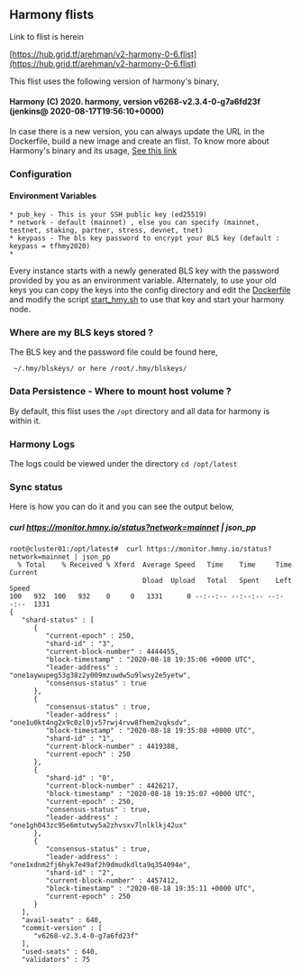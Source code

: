 ## Harmony flists

Link to flist is herein

[https://hub.grid.tf/arehman/v2-harmony-0-6.flist](https://hub.grid.tf/arehman/v2-harmony-0-6.flist)

This flist uses the following version of harmony's binary,
#### Harmony (C) 2020. harmony, version v6268-v2.3.4-0-g7a6fd23f (jenkins@ 2020-08-17T19:56:10+0000)

In case there is a new version, you can always update the URL in the Dockerfile, build a new image and create an flist. To know more about Harmony's binary and its usage, [See this link](https://docs.harmony.one/home/validators/node-setup/installing-updating/installing-node/using-binary-cli)

### Configuration 

#### Environment Variables

```
* pub_key - This is your SSH public key (ed25519)
* network - default (mainnet) , else you can specify (mainnet, testnet, staking, partner, stress, devnet, tnet)
* keypass - The bls key password to encrypt your BLS key (default : keypass = tfhmy2020)
* 
```
Every instance starts with a newly generated BLS key with the password provided by you as an environment variable. Alternately, to use your old keys you can copy the keys into the config directory and edit the [Dockerfile](Dockerfile) and modify the script [start_hmy.sh](scripts/start_hmy.sh) to use that key and start your harmony node.

### Where are my BLS keys stored ?

The BLS key and the password file could be found here,

``` ~/.hmy/blskeys/ or here /root/.hmy/blskeys/```

### Data Persistence - Where to mount host volume ?

By default, this flist uses the ```/opt``` directory and all data for harmony is within it. 

### Harmony Logs

The logs could be viewed under the directory ```cd /opt/latest```

### Sync status

Here is how you can do it and you can see the output below,

##### curl https://monitor.hmny.io/status?network=mainnet | json_pp

```
root@cluster01:/opt/latest#  curl https://monitor.hmny.io/status?network=mainnet | json_pp
  % Total    % Received % Xferd  Average Speed   Time    Time     Time  Current
                                 Dload  Upload   Total   Spent    Left  Speed
100   932  100   932    0     0   1331      0 --:--:-- --:--:-- --:--:--  1331
{
   "shard-status" : [
      {
         "current-epoch" : 250,
         "shard-id" : "3",
         "current-block-number" : 4444455,
         "block-timestamp" : "2020-08-18 19:35:06 +0000 UTC",
         "leader-address" : "one1aywupeg53g38z2y009mzuwdw5u9lwsy2e5yetw",
         "consensus-status" : true
      },
      {
         "consensus-status" : true,
         "leader-address" : "one1u0kt4ng2x9c0zl0jv57rwj4rvw8fhem2vqksdv",
         "block-timestamp" : "2020-08-18 19:35:08 +0000 UTC",
         "shard-id" : "1",
         "current-block-number" : 4419388,
         "current-epoch" : 250
      },
      {
         "shard-id" : "0",
         "current-block-number" : 4426217,
         "block-timestamp" : "2020-08-18 19:35:07 +0000 UTC",
         "current-epoch" : 250,
         "consensus-status" : true,
         "leader-address" : "one1gh043zc95e6mtutwy5a2zhvsxv7lnlklkj42ux"
      },
      {
         "consensus-status" : true,
         "leader-address" : "one1xdnm2fj6hyk7e49af2h9dmudkdlta9q354094e",
         "shard-id" : "2",
         "current-block-number" : 4457412,
         "block-timestamp" : "2020-08-18 19:35:11 +0000 UTC",
         "current-epoch" : 250
      }
   ],
   "avail-seats" : 640,
   "commit-version" : [
      "v6268-v2.3.4-0-g7a6fd23f"
   ],
   "used-seats" : 640,
   "validators" : 75
   ```
